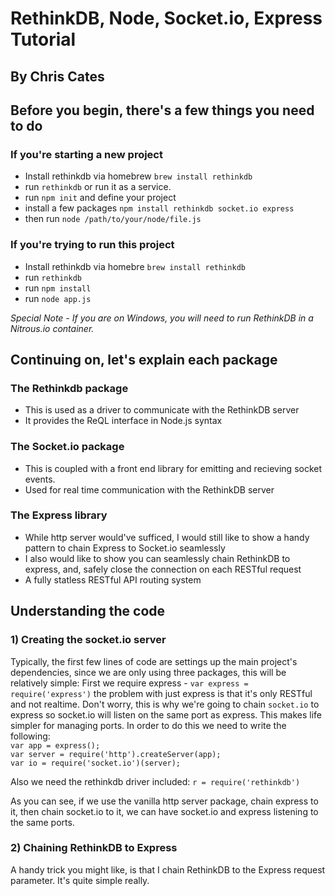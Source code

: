# RethinkDB, Node, Socket.io, Express Tutorial
## By Chris Cates

## Before you begin, there's a few things you need to do

### If you're starting a new project
- Install rethinkdb via homebrew `brew install rethinkdb`
- run `rethinkdb` or run it as a service.
- run `npm init` and define your project
- install a few packages `npm install rethinkdb socket.io express`
- then run `node /path/to/your/node/file.js`

### If you're trying to run this project
- Install rethinkdb via homebre `brew install rethinkdb`
- run `rethinkdb`
- run `npm install`
- run `node app.js`

*Special Note - If you are on Windows, you will need to run RethinkDB in a Nitrous.io container.*

## Continuing on, let's explain each package

### The Rethinkdb package
- This is used as a driver to communicate with the RethinkDB server
- It provides the ReQL interface in Node.js syntax

### The Socket.io package
- This is coupled with a front end library for emitting and recieving socket events.
- Used for real time communication with the RethinkDB server

### The Express library
- While http server would've sufficed, I would still like to show a handy pattern to chain Express to Socket.io seamlessly
- I also would like to show you can seamlessly chain RethinkDB to express, and, safely close the connection on each RESTful request
- A fully statless RESTful API routing system

## Understanding the code
### 1) Creating the socket.io server
Typically, the first few lines of code are settings up the main project's dependencies, since we are only using three packages,
this will be relatively simple:
First we require express - `var express = require('express')` the problem with just express is that it's only RESTful and not realtime.
Don't worry, this is why we're going to chain `socket.io` to express so socket.io will listen on the same port as express. This makes life simpler for managing ports.
In order to do this we need to write the following:<br>
`var app = express();`<br>
`var server = require('http').createServer(app);`<br>
`var io = require('socket.io')(server);`

Also we need the rethinkdb driver included:
`r = require('rethinkdb')`

As you can see, if we use the vanilla http server package, chain express to it, then chain socket.io to it, we can have socket.io and express listening to the same ports.

### 2) Chaining RethinkDB to Express
A handy trick you might like, is that I chain RethinkDB to the Express request parameter. It's quite simple really.
